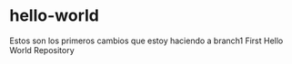 # hello-world
Estos son los primeros cambios
que estoy haciendo a branch1
First Hello World Repository
